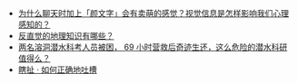 + [为什么聊天时加上「颜文字」会有卖萌的感觉？视觉信息是怎样影响我们心理感知的？](https://daily.zhihu.com/story/9779495)
+ [反直觉的地理知识有哪些？](https://daily.zhihu.com/story/9779503)
+ [两名溶洞潜水科考人员被困， 69 小时营救后奇迹生还，这么危险的潜水科研值得么？](https://daily.zhihu.com/story/9779506)
+ [瞎扯 · 如何正确地吐槽](https://daily.zhihu.com/story/9779445)
